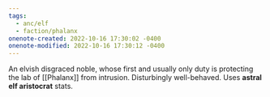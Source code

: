 ```yaml
---
tags:
  - anc/elf
  - faction/phalanx
onenote-created: 2022-10-16 17:30:02 -0400
onenote-modified: 2022-10-16 17:30:12 -0400
---
```


An elvish disgraced noble, whose first and usually only duty is protecting the lab of [[Phalanx]] from intrusion. Disturbingly well-behaved. Uses **astral elf aristocrat** stats.
